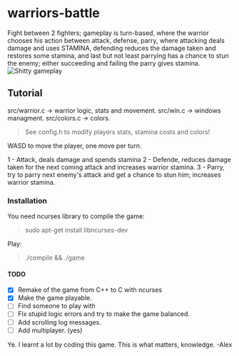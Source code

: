 # warriors-battle 


Fight between 2 fighters; gameplay is turn-based, where the warrior chooses his action between attack, defense, parry, where attacking deals damage and uses STAMINA, defending reduces the damage taken and restores some stamina, and last but not least parrying has a chance to stun the enemy; either succeeding and failing the parry gives stamina. ![Shitty gameplay](https://media.discordapp.net/attachments/392746939415789569/724750528273449150/unknown.png?width=435&height=367)

## Tutorial

src/warrior.c -> warrior logic, stats and movement.
src/win.c	  -> windows managment.
src/colors.c  -> colors.

> See config.h to modify players stats, stamina costs and colors! 

WASD to move the player, one move per turn.

1 - Attack, deals damage and spends stamina
2 - Defende, reduces damage taken for the next coming attack and increases warrior stamina.
3 - Parry, try to parry next enemy's attack and get a chance to stun him; increases warrior stamina.


### Installation

You need ncurses library to compile the game:
> sudo apt-get install libncurses-dev

Play:
> ./compile && ./game

#### TODO

- [x] Remake of the game from C++ to C with ncurses
- [x] Make the game playable.
- [ ] Find someone to play with
- [ ] Fix stupid logic errors and try to make the game balanced.
- [ ] Add scrolling log messages.
- [ ] Add multiplayer. (yes)

Ye. I learnt a lot by coding this game. This is what matters, knowledge. -Alex 
